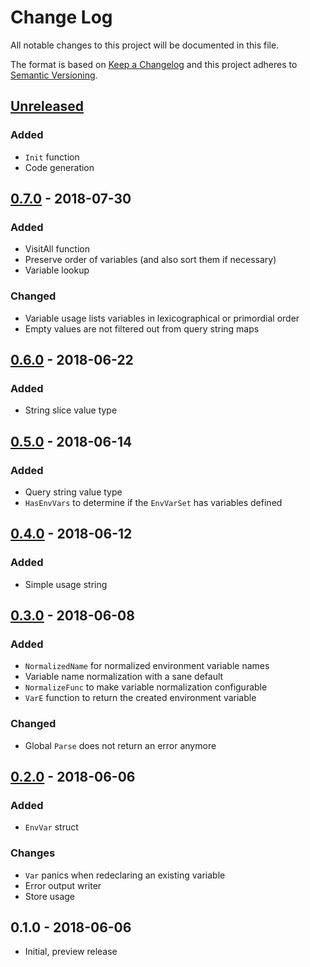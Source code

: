 # Change Log


All notable changes to this project will be documented in this file.

The format is based on [Keep a Changelog](http://keepachangelog.com/en/1.0.0/)
and this project adheres to [Semantic Versioning](http://semver.org/spec/v2.0.0.html).


## [Unreleased]

### Added

- `Init` function
- Code generation


## [0.7.0] - 2018-07-30

### Added

- VisitAll function
- Preserve order of variables (and also sort them if necessary)
- Variable lookup

### Changed

- Variable usage lists variables in lexicographical or primordial order
- Empty values are not filtered out from query string maps


## [0.6.0] - 2018-06-22

### Added

- String slice value type


## [0.5.0] - 2018-06-14

### Added

- Query string value type
- `HasEnvVars` to determine if the `EnvVarSet` has variables defined


## [0.4.0] - 2018-06-12

### Added

- Simple usage string


## [0.3.0] - 2018-06-08

### Added

- `NormalizedName` for normalized environment variable names
- Variable name normalization with a sane default
- `NormalizeFunc` to make variable normalization configurable
- `VarE` function to return the created environment variable

### Changed

- Global `Parse` does not return an error anymore


## [0.2.0] - 2018-06-06

### Added

- `EnvVar` struct

### Changes

- `Var` panics when redeclaring an existing variable
- Error output writer
- Store usage


## 0.1.0 - 2018-06-06

- Initial, preview release


[Unreleased]: https://github.com/goph/env/compare/v0.7.0...HEAD
[0.7.0]: https://github.com/goph/env/compare/v0.6.0...v0.7.0
[0.6.0]: https://github.com/goph/env/compare/v0.5.0...v0.6.0
[0.5.0]: https://github.com/goph/env/compare/v0.4.0...v0.5.0
[0.4.0]: https://github.com/goph/env/compare/v0.3.0...v0.4.0
[0.3.0]: https://github.com/goph/env/compare/v0.2.0...v0.3.0
[0.2.0]: https://github.com/goph/env/compare/v0.1.0...v0.2.0
